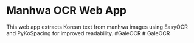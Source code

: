 # Manhwa OCR Web App

This web app extracts Korean text from manhwa images using EasyOCR and PyKoSpacing for improved readability.
# G a l e O C R  
 #   G a l e O C R  
 
